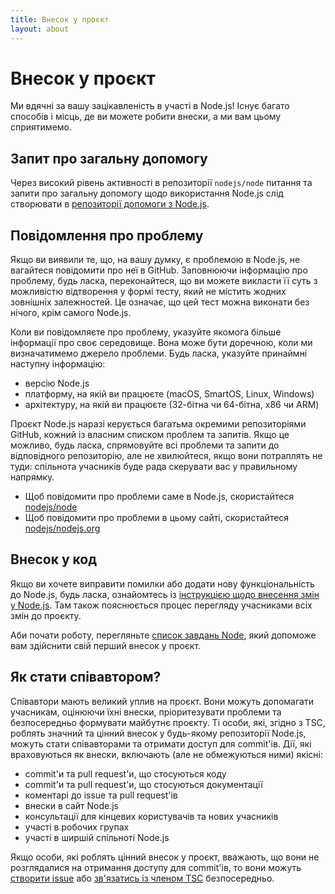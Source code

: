 ```yaml
---
title: Внесок у проєкт
layout: about
---
```


# Внесок у проєкт

Ми вдячні за вашу зацікавленість в участі в Node.js! Існує багато способів і місць, де ви можете робити внески, а ми вам цьому сприятимемо.

## Запит про загальну допомогу

Через високий рівень активності в репозиторії `nodejs/node` питання та запити про загальну допомогу щодо використання Node.js слід створювати в [репозиторії допомоги з Node.js](https://github.com/nodejs/help/issues).

## Повідомлення про проблему

Якщо ви виявили те, що, на вашу думку, є проблемою в Node.js, не вагайтеся повідомити про неї в GitHub. Заповнюючи інформацію про проблему, будь ласка, переконайтеся, що ви можете викласти її суть з можливістю відтворення у формі тесту, який не містить жодних зовнішніх залежностей. Це означає, що цей тест можна виконати без нічого, крім самого Node.js.

Коли ви повідомляєте про проблему, указуйте якомога більше інформації про своє середовище. Вона може бути доречною, коли ми визначатимемо джерело проблеми. Будь ласка, указуйте принаймні наступну інформацію:

- версію Node.js
- платформу, на якій ви працюєте (macOS, SmartOS, Linux, Windows)
- архітектуру, на якій ви працюєте (32-бітна чи 64-бітна, x86 чи ARM)

Проєкт Node.js наразі керується багатьма окремими репозиторіями GitHub, кожний із власним списком проблем та запитів. Якщо це можливо, будь ласка, спрямовуйте всі проблеми та запити до відповідного репозиторію, але не хвилюйтеся, якщо вони потраплять не туди: спільнота учасників буде рада скерувати вас у правильному напрямку.

- Щоб повідомити про проблеми саме в Node.js, скористайтеся [nodejs/node](https://github.com/nodejs/node)
- Щоб повідомити про проблеми в цьому сайті, скористайтеся [nodejs/nodejs.org](https://github.com/nodejs/nodejs.org/issues)

## Внесок у код

Якщо ви хочете виправити помилки або додати нову функціональність до Node.js, будь ласка, ознайомтесь із [інструкцією щодо внесення змін у Node.js](https://github.com/nodejs/node/blob/main/CONTRIBUTING.md/#pull-requests). Там також пояснюється процес перегляду учасниками всіх змін до проєкту.

Аби почати роботу, перегляньте [список завдань Node](https://www.nodetodo.org/), який допоможе вам здійснити свій перший внесок у проєкт.

## Як стати співавтором?

Співавтори мають великий уплив на проєкт. Вони можуть допомагати учасникам, оцінюючи їхні внески, пріоритезувати проблеми та безпосередньо формувати майбутнє проєкту. Ті особи, які, згідно з TSC, роблять значний та цінний внесок у будь-якому репозиторії Node.js, можуть стати співавторами та отримати доступ для commit'ів. Дії, які враховуються як внески, включають (але не обмежуються ними) якісні:

- commit'и та pull request'и, що стосуються коду
- commit'и та pull request'и, що стосуються документації
- коментарі до issue та pull request'ів
- внески в сайт Node.js
- консультації для кінцевих користувачів та нових учасників
- участі в робочих групах
- участі в ширшій спільноті Node.js

Якщо особи, які роблять цінний внесок у проєкт, вважають, що вони не розглядалися на отримання доступу для commit'ів, то вони можуть [створити issue](https://github.com/nodejs/TSC/issues) або [зв'язатись із членом TSC](https://github.com/nodejs/node#tsc-technical-steering-committee) безпосередньо.
